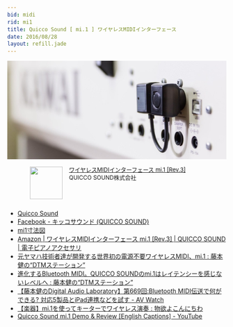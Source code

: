```yaml
---
bid: midi
rid: mi1
title: Quicco Sound [ mi.1 ] ワイヤレスMIDIインターフェース
date: 2016/08/28
layout: refill.jade
---
```


![mi.1](mi1.jpg)

<div class="babylink-box" style="overflow: hidden; font-size: small; zoom: 1; margin: 0 auto; text-align: left; max-width: 400px;"><div class="babylink-image" style="float: left; margin: 0px 15px 10px 0px; width: 75px; height: 75px; text-align: center;"><a href="http://amzn.to/2boS6Ad" rel="nofollow" target="_blank"><img style="border-top: medium none; border-right: medium none; border-bottom: medium none; border-left: medium none;" src="http://ecx.images-amazon.com/images/I/41BRmVQZemL._SL75_.jpg" width="75" height="75" /></a></div><div class="babylink-info" style="overflow: hidden; zoom: 1; line-height: 120%;"><div class="babylink-title" style="margin-bottom: 2px; line-height: 120%;"><a href="http://amzn.to/2boS6Ad" rel="nofollow" target="_blank">ワイヤレスMIDIインターフェース mi.1 [Rev.3]</a></div><div class="babylink-manufacturer" style="margin-bottom: 5px;">QUICCO SOUND株式会社</div></div><div class="booklink-footer" style="clear: left"></div></div>

- [Quicco Sound](http://quicco.co.jp/ja/)
- [Facebook - キッコサウンド (QUICCO SOUND)](https://www.facebook.com/quiccosound)
- [mi1寸法図](chrome-extension://mhjfbmdgcfjbbpaeojofohoefgiehjai/index.html)
- [Amazon \| ワイヤレスMIDIインターフェース mi\.1 \[Rev\.3\] \| QUICCO SOUND \| 電子ピアノアクセサリ](http://amzn.to/2boS6Ad)
- [元ヤマハ技術者達が開発する世界初の電源不要ワイヤレスMIDI、mi.1 : 藤本健の“DTMステーション”](http://www.dtmstation.com/archives/51896666.html#more)
- [進化するBluetooth MIDI。QUICCO SOUNDのmi.1はレイテンシーを感じないレベルへ : 藤本健の“DTMステーション”](http://www.dtmstation.com/archives/51935581.html)
- [【藤本健のDigital Audio Laboratory】第669回:Bluetooth MIDI伝送で何ができる? 対応5製品とiPad連携などを試す \- AV Watch](http://av.watch.impress.co.jp/docs/series/dal/745845.html)
- [【楽器】mi\.1を使ってキーターでワイヤレス演奏 : 物欲よこんにちわ](http://blog.livedoor.jp/cupidity/archives/1813644.html)
- [Quicco Sound mi\.1 Demo & Review \[English Captions\] \- YouTube](https://www.youtube.com/watch?v=jvms4LZ7oh0)

